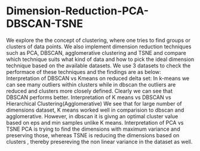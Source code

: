 # Dimension-Reduction-PCA-DBSCAN-TSNE
We explore the the concept of clustering, where one tries to find groups or clusters of data points.
We also implement dimension reduction techniques such as PCA, DBSCAN, agglomerative clustering and TSNE and compare which technique suits what kind of data and how to pick the ideal dimension technique based on the available datasets.
We use 3 datasets to check the performace of these techniques and the findings are as below:
Interpretation of DBSCAN vs Kmeans on reduced delta set:
                  In k-means we can see many outliers within clusters while in dbscan the outliers are reduced and
                  clusters more closely defined. Clearly we can see that DBSCAN performs better.
Interpretation of K means vs DBSCAN vs Hierarchical Clustering(Agglomerative)
                  We see that for large number of dimensions dataset, K means worked well in comparision to
                  dbscan and agglomerative. However, in dbscan it is givng an optimal cluster value based on eps
                   and min samples unlike K means.
Interpretation of PCA vs TSNE
                  PCA is trying to find the dimensions with maximum variance and preserving those, whereas TSNE
                  is reducing the dimensions based on clusters , thereby presereving the non linear variance in the
                  dataset as well.


